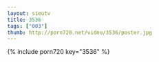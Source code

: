 ```yaml
--- 
layout: sieutv
title: 3536
tags: ["003"]
thumb: http://porn720.net/video/3536/poster.jpg
---
```

{% include porn720 key="3536" %} 
